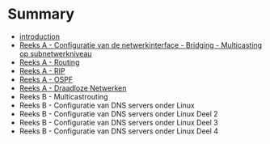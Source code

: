 # Summary

* [introduction](README.md)
* [Reeks A - Configuratie van de netwerkinterface - Bridging - Multicasting op subnetwerkniveau](reeks_a_-_configuratie_van_de_netwerkinterface_-_bridging_-_multicasting_op_subnetwerkniveau.md)
* [Reeks A - Routing](reeks_a_-_routing.md)
* [Reeks A - RIP](reeks_a_-_rip.md)
* [Reeks A - OSPF](reeks_a_-_ospf.md)
* [Reeks A - Draadloze Netwerken](reeks_a_-_draadloze_netwerken.md)
* Reeks B - Multicastrouting
* Reeks B - Configuratie van DNS servers onder Linux
* Reeks B - Configuratie van DNS servers onder Linux Deel 2
* Reeks B - Configuratie van DNS servers onder Linux Deel 3
* Reeks B - Configuratie van DNS servers onder Linux Deel 4

